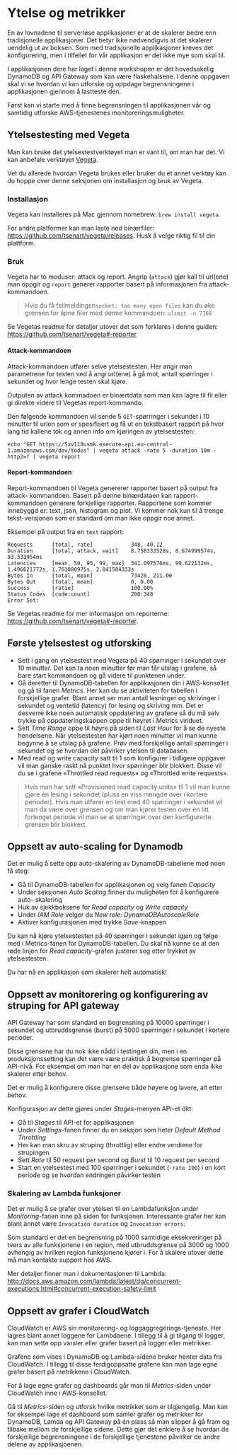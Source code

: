 # Ytelse og metrikker

En av lovnadene til serverløse applikasjoner er at de skalerer bedre enn
tradisjonelle applikasjoner. Det betyr ikke nødvendigvis at det skalerer
uendelig ut av boksen. Som med tradisjonelle applikasjoner kreves det
konfigurering, men i tilfellet for vår applikasjon er det ikke mye som skal til.

I applikasjonen dere har laget i denne workshopen er det hovedsakelig DynamoDB
og API Gateway som kan være flaskehalsene. I denne oppgaven skal vi se hvordan
vi kan utforske og oppdage begrensningene i applikasjonen gjennom å lastteste
den.

Først kan vi starte med å finne begrensningen til applikasjonen vår og samtidig
utforske AWS-tjenestenes monitoreringsmuligheter.



## Ytelsestesting med Vegeta

Man kan bruke det ytelsestestverktøyet man er vant til, om man har det. Vi
kan anbefale verktøyet [Vegeta](https://github.com/tsenart/vegeta).

Vet du allerede hvordan Vegeta brukes eller bruker du et annet verktøy kan du
hoppe over denne seksjonen om installasjon og bruk av Vegeta.

### Installasjon

Vegeta kan installeres på Mac gjennom homebrew: `brew install vegeta`.

For andre platformer kan man laste ned binærfiler:
https://github.com/tsenart/vegeta/releases. Husk å velge riktig fil til din
plattform.

### Bruk

Vegeta har to moduser: attack og report. Angrip (`attack`) gjør kall til
url(ene) man oppgir og `report` generer rapporter basert på informasjonen fra
attack-kommandoen.

>Hvis du få feilmeldingen`socket: too many open files` kan du øke grensen for 
åpne filer med denne kommandoen: `ulimit -n 7168`


Se Vegetas readme for detaljer utover det som forklares i denne guiden:
https://github.com/tsenart/vegeta#-reporter

#### Attack-kommandoen

Attack-kommandoen utfører selve ytelsestesten. Her angir man parametrene for
testen ved å angi url(ene) å gå mot, antall spørringer i sekundet og hvor lenge
testen skal kjøre.

Outputen av attack kommadoen er binærtdata som man kan lagre til fil eller
gi direkte videre til Vegetas report-kommando.

Den følgende kommandoen vil sende 5 `GET`-spørringer i sekundet i 10 minutter til
urlen som er spesifisert og få ut en tekstbasert rapport på hvor lang tid
kallene tok og annen info om kjøringen av ytelsestesten:

```
echo "GET https://5xv110usmk.execute-api.eu-central-1.amazonaws.com/dev/todos" | vegeta attack -rate 5 -duration 10m -http2=f | vegeta report
```


#### Report-kommandoen

Report-kommandoen til Vegeta genererer rapporter basert på output fra attack-
kommandoen. Basert på denne binærdataen kan rapport-kommandoen generere
forkjellige rapporter. Rapportene som kommer innebyggd er: text, json, histogram
og plot. Vi kommer nok kun til å trenge tekst-versjonen som er standard om man
ikke oppgir noe annet.

Eksempel på output fra en `text` rapport:
```
Requests      [total, rate]            348, 40.12
Duration      [total, attack, wait]    8.758333528s, 8.674999574s, 83.333954ms
Latencies     [mean, 50, 95, 99, max]  341.097576ms, 99.622132ms, 1.496621772s, 1.761080975s, 2.041584333s
Bytes In      [total, mean]            73428, 211.00
Bytes Out     [total, mean]            0, 0.00
Success       [ratio]                  100.00%
Status Codes  [code:count]             200:348
Error Set:
```

Se Vegetas readme for mer informasjon om reporterne: https://github.com/tsenart/vegeta#-reporter.



## Første ytelsestest og utforsking

- Sett i gang en ytelsestest med Vegeta på 40 spørringer i sekundet over 10
  minutter. Det kan ta noen minutter før man får utslag i grafene, så bare start
  kommandoen og gå videre til punktenen under.
- Gå deretter til DynamoDB-tabellen for applikasjonen din i AWS-konsollet og gå
  til fanen _Metrics_. Her kan du se aktiviteten for tabellen i forskjellige
  grafer. Blant annet ser man antall lesninger og skrivinger i sekundet og
  ventetid (latency) for lesing og skriving mm. Det er desverre ikke noen
  automatisk oppdatering av grafene så du må selv trykke på oppdateringskappen
  oppe til høyret i Metrics vinduet.
- Sett _Time Range_ oppe til høyre på siden til _Last Hour_ for å se de nyeste
  hendelsene. Når ytelsestesten har kjørt noen minutter vil man kunne begynne å
  se utslag på grafene. Prøv med forskjellige antall spørringer i sekundet og se
  hvordan det påvirker ytelsen til databasen.
- Med read og write capacity satt til 1 som konfigurer i tidligere oppgaver vil
  man ganske raskt nå punktet hvor spørringer blir blokkert. Disse vil du se i
  grafene «Throttled read requests» og «Throttled write requests».

>Hvis man har satt «Provisioned read capacity units» til 1 vil man kunne gjøre
én lesing i sekundet (pluss en viss mengde over i kortere perioder). Hvis man
utfører en test med 40 spørringer i sekundet vil man da være over grensen og om
man kjører testen over en litt forlenget periode vil man se at spørringer over
den konfigurerte grensen blir blokkert.


## Oppsett av auto-scaling for Dynamodb

Det er mulig å sette opp auto-skalering av DynamoDB-tabellene med noen få steg:

- Gå til DynamoDB-tabellen for applikasjonen og velg fanen _Capacity_
- Under seksjonen _Auto Scaling_ finner du muligheten for å konfigurere auto-
  skalering
- Huk av sjekkboksene for _Read capacity_ og _Write capacity_
- Under _IAM Role_ velger du _New role: DynamoDBAutoscaleRole_
- Aktiver konfigurasjonen med trykke _Save_-knappen

Du kan nå kjøre ytelsestesten på 40 spørringer i sekundet igjen og følge med i
Metrics-fanen for DynamoDB-tabellen. Du skal nå kunne se at den røde linjen for
_Read capacity_-grafen justerer seg etter trykket av ytelsestesten.
  
Du har nå en applikasjon som skalerer helt automatisk!


## Oppsett av monitorering og konfigurering av struping for API gateway

API Gateway har som standard en begrensning på 10000 spørringer i sekundet og
utbruddsgrense (burst) på 5000 spørringer i sekundet i kortere perioder.

Disse grensene har du nok ikke nådd i testingen din, men i en produksjonssetting
kan det være være praktisk å begrense spørringer på API-nivå. For eksempel om
man har en del av applikasjone som enda ikke skalerer etter behov. 

Det er mulig å konfigurere disse grensene både høyere og lavere, alt etter
behov.

Konfigurasjon av dette gjøres under _Stages_-menyen API-et ditt:

- Gå til _Stages_ til API-et for applikasjonen
- Under _Settings_-fanen finner du en seksjon som heter _Default Method Throttling_
- Her kan man skru av struping (throttlig) eller endre verdiene for strupingen
- Sett _Rate_ til 50 request per second og _Burst_ til 10 request per second
- Start en ytelsestest med 100 spørringer i sekundet (`-rate 100`) i en kort
  periode og se hvordan endringen påvirker testen


### Skalering av Lambda funksjoner

Det er mulig å se grafer over ytelsen til en Lambdafunksjon under
_Monitoring_-fanen inne på siden for funksjonen.
Interessante grafer her kan blant annet være `Invocation duration` og
`Invocation errors`.

Som standard er det en begrensning på 1000 samtidige eksekveringer på tvers av
alle funksjonene i en region, med utbruddsgrense på 3000 og 1000 avhengig av
hvilken region funksjonene kjører i. For å skalere utover dette må man
kontakte support hos AWS.

Mer detaljer finner man i dokumentasjonen til Lambda:
http://docs.aws.amazon.com/lambda/latest/dg/concurrent-executions.html#concurrent-execution-safety-limit


## Oppsett av grafer i CloudWatch

CloudWatch er AWS sin monitorering- og loggaggregerings-tjeneste. Her lagres
blant annet loggene for Lambdaene. I tillegg til å gi tilgang til logger, kan
man sette opp varsler eller grafer basert på logger eller metrikker.

Grafene som vises i DynamoDB og Lambda-sidene bruker henter data fra CloudWatch.
I tillegg til disse ferdigoppsatte grafene kan man lage egne grafer basert på
metrikkene i CloudWatch.

For å lage egne grafer og dashboards går man til _Metrics_-siden under CloudWatch
inne i AWS-konsollet.

Gå til _Metrics_-siden og utforsk hvilke metrikker som er tilgjengelig. Man kan
for eksempel lage et dashboard som samler grafer og metrikker for DynamoDB,
Lamda og API Gateway på én plass så man slipper å gå fram og tilbake mellom
de forskjellige sidene. Dette gjør det enklere å se hvordan de forskjellige
begrensningene i de forskjellige tjenestene påvirker de andre delene av
applikasjoenen.
